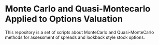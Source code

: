 # Monte Carlo and Quasi-Montecarlo Applied to Options Valuation

This repository is a set of scripts about MonteCarlo and Quasi-MonteCarlo methods for assessment of spreads and lookback style stock options.
